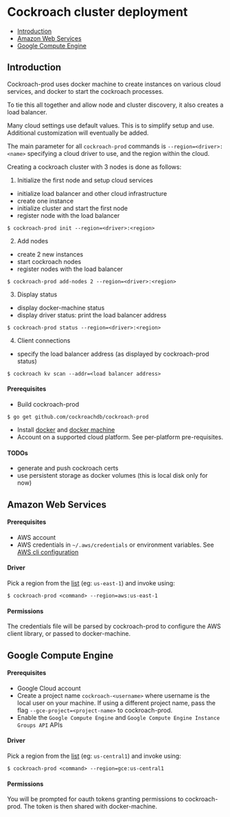 # Cockroach cluster deployment

- [Introduction](#introduction)
- [Amazon Web Services](#amazon-web-services)
- [Google Compute Engine](#google-compute-engine)

## Introduction

Cockroach-prod uses docker machine to create instances on various
cloud services, and docker to start the cockroach processes.

To tie this all together and allow node and cluster discovery, it also creates a load balancer.

Many cloud settings use default values. This is to simplify setup and use. Additional customization
will eventually be added.

The main parameter for all `cockroach-prod` commands is `--region=<driver>:<name>` specifying a
cloud driver to use, and the region within the cloud.

Creating a cockroach cluster with 3 nodes is done as follows:

1. Initialize the first node and setup cloud services
  * initialize load balancer and other cloud infrastructure
  * create one instance
  * initialize cluster and start the first node
  * register node with the load balancer
  ```console
  $ cockroach-prod init --region=<driver>:<region>
  ```

2. Add nodes
  * create 2 new instances
  * start cockroach nodes
  * register nodes with the load balancer
  ```console
  $ cockroach-prod add-nodes 2 --region=<driver>:<region>
  ```

3. Display status
  * display docker-machine status
  * display driver status: print the load balancer address
  ```console
  $ cockroach-prod status --region=<driver>:<region>
  ```

4. Client connections
  * specify the load balancer address (as displayed by cockroach-prod status)
  ```console
  $ cockroach kv scan --addr=<load balancer address>
  ```


#### Prerequisites

  * Build cockroach-prod

  ```console
  $ go get github.com/cockroachdb/cockroach-prod
  ```
  * Install [docker](https://docs.docker.com/installation/) and [docker machine](http://docs.docker.com/machine/)
  * Account on a supported cloud platform. See per-platform pre-requisites.


#### TODOs
* generate and push cockroach certs
* use persistent storage as docker volumes (this is local disk only for now)


## Amazon Web Services

#### Prerequisites

* AWS account
* AWS credentials in `~/.aws/credentials` or environment variables. See [AWS cli configuration](http://docs.aws.amazon.com/cli/latest/userguide/cli-chap-getting-started.html#cli-config-files) 

#### Driver

Pick a region from the [list](http://docs.aws.amazon.com/general/latest/gr/rande.html#ec2_region) (eg: `us-east-1`) and invoke using:
```console
$ cockroach-prod <command> --region=aws:us-east-1
```

#### Permissions

The credentials file will be parsed by cockroach-prod to configure the AWS client library, or passed to docker-machine.

## Google Compute Engine

#### Prerequisites

* Google Cloud account
* Create a project name `cockroach-<username>` where username is the local user on your machine.
  If using a different project name, pass the flag `--gce-project=<project-name>` to cockroach-prod.
* Enable the `Google Compute Engine` and `Google Compute Engine Instance Groups API` APIs

#### Driver

Pick a region from the [list](https://cloud.google.com/compute/docs/zones#available) (eg: `us-central1`) and invoke using:
```console
$ cockroach-prod <command> --region=gce:us-central1
```

#### Permissions

You will be prompted for oauth tokens granting permissions to cockroach-prod. The token is then shared with docker-machine.
